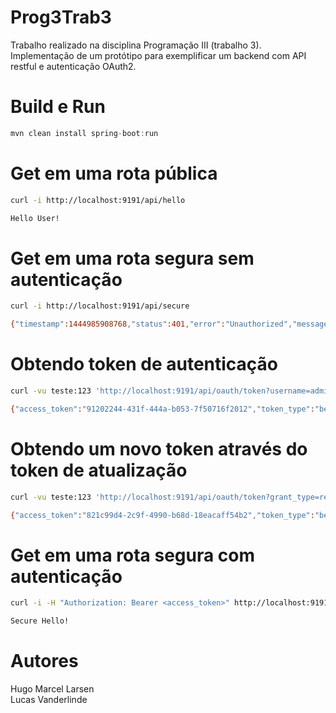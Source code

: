 # Prog3Trab3

Trabalho realizado na disciplina Programação III (trabalho 3).<br>
Implementação de um protótipo para exemplificar um backend com API restful e autenticação OAuth2.

# Build e Run
```java
mvn clean install spring-boot:run
```
# Get em uma rota pública
```sh
curl -i http://localhost:9191/api/hello

Hello User!
```
# Get em uma rota segura sem autenticação
```sh
curl -i http://localhost:9191/api/secure

{"timestamp":1444985908768,"status":401,"error":"Unauthorized","message":"Access Denied","path":"/api/secure"}
```

# Obtendo token de autenticação
```sh
curl -vu teste:123 'http://localhost:9191/api/oauth/token?username=admin&password=admin&grant_type=password'

{"access_token":"91202244-431f-444a-b053-7f50716f2012","token_type":"bearer","refresh_token":"e6f8624f-213d-4343-a971-980e83f734be","expires_in":1738,"scope":"read write"}
```

# Obtendo um novo token através do token de atualização
```sh
curl -vu teste:123 'http://localhost:9191/api/oauth/token?grant_type=refresh_token&refresh_token=<refresh_token>'

{"access_token":"821c99d4-2c9f-4990-b68d-18eacaff54b2","token_type":"bearer","refresh_token":"e6f8624f-213d-4343-a971-980e83f734be","expires_in":1799,"scope":"read write"}
```

# Get em uma rota segura com autenticação
```sh
curl -i -H "Authorization: Bearer <access_token>" http://localhost:9191/api/secure

Secure Hello!
```

# Autores
Hugo Marcel Larsen<br>
Lucas Vanderlinde